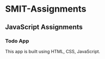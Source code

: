# SMIT-Assignments

## JavaScript Assignments

### Todo App

This app is built using HTML, CSS, JavaScript.
